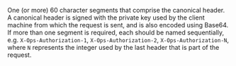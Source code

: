 One (or more) 60 character segments that comprise the canonical header.
A canonical header is signed with the private key used by the client
machine from which the request is sent, and is also encoded using
Base64. If more than one segment is required, each should be named
sequentially, e.g. `X-Ops-Authorization-1`, `X-Ops-Authorization-2`,
`X-Ops-Authorization-N`, where `N` represents the integer used by the
last header that is part of the request.
